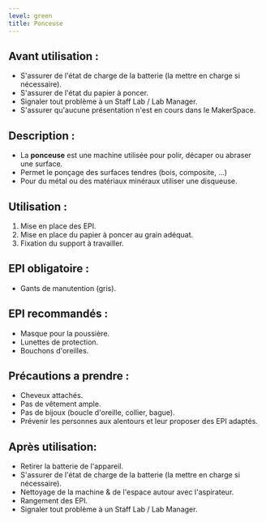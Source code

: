 ```yaml
---
level: green
title: Ponceuse
---
```


## Avant utilisation : 

- S'assurer de l'état de charge de la batterie (la mettre en charge si nécessaire).
- S'assurer de l'état du papier à poncer.
- Signaler tout problème à un Staff Lab / Lab Manager.
- S'assurer qu'aucune présentation n'est en cours dans le MakerSpace.

## Description : 

- La **ponceuse** est une machine utilisée pour polir, décaper ou abraser une surface. 
- Permet le ponçage des surfaces tendres (bois, composite, ...)
- Pour du métal ou des matériaux minéraux utiliser une disqueuse.

## Utilisation : 

1. Mise en place des EPI. 
2. Mise en place du papier à poncer au grain adéquat. 
3. Fixation du support à travailler.

## EPI obligatoire : 

- Gants de manutention (gris).

## EPI recommandés :

- Masque pour la poussière.
- Lunettes de protection.
- Bouchons d'oreilles.

## Précautions a prendre : 

- Cheveux attachés.
- Pas de vêtement ample.
- Pas de bijoux (boucle d'oreille, collier, bague).
- Prévenir les personnes aux alentours et leur proposer des EPI adaptés.

## Après utilisation: 

- Retirer la batterie de l'appareil.
- S'assurer de l'état de charge de la batterie (la mettre en charge si nécessaire).
- Nettoyage de la machine & de l'espace autour avec l'aspirateur.
- Rangement des EPI.
- Signaler tout problème à un Staff Lab / Lab Manager.
